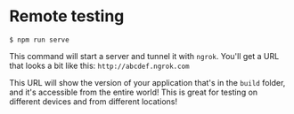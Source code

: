 # Remote testing

```Shell
$ npm run serve
```

This command will start a server and tunnel it with `ngrok`. You'll get a URL that looks a bit like this: `http://abcdef.ngrok.com`

This URL will show the version of your application that's in the `build` folder, and it's accessible from the entire world! This is great for testing on different devices and from different locations!
